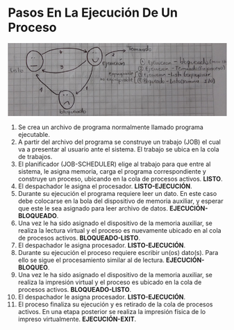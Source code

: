 # Pasos En La Ejecución De Un Proceso

![Pasos Ejecución](../../images/modulo2/execution_steps.jpg)

1. Se crea un archivo de programa normalmente llamado programa ejecutable.
2. A partir del archivo del programa se construye un trabajo (JOB) el cual va a
   presentar al usuario ante el sistema. El trabajo se ubica en la cola de
   trabajos.
3. El planificador (JOB-SCHEDULER) elige al trabajo para que entre al sistema,
   le asigna memoria, carga el programa correspondiente y construye un proceso,
   ubicando en la cola de procesos activos. __LISTO__.
4. El despachador le asigna el procesador. __LISTO-EJECUCIÓN__.
5. Durante su ejecución el programa requiere leer un dato. En este caso debe
   colocarse en la bola del dispositivo de memoria auxiliar, y esperar que este
   le sea asignado para leer archivo de datos. __EJECUCIÓN-BLOQUEADO__.
6. Una vez le ha sido asignado el dispositivo de la memoria auxiliar, se
   realiza la lectura virtual y el proceso es nuevamente ubicado en al cola de
   procesos activos. __BLOQUEADO-LISTO__.
7. El despachador le asigna procesador. __LISTO-EJECUCIÓN__.
8. Durante su ejecución el proceso requiere escribir un(os) dato(s). Para ello
   se sigue el procesamiento similar al de lectura. __EJECUCIÓN-BLOQUEO__.
9. Una vez le ha sido asignado el dispositivo de la memoria auxiliar, se
   realiza la impresión virtual y el proceso es ubicado en la cola de procesos
   activos. __BLOQUEADO-LISTO__.
10. El despachador le asigna procesador. __LISTO-EJECUCIÓN__.
11. El proceso finaliza su ejecución y es retirado de la cola de procesos
    activos. En una etapa posterior se realiza la impresión física de lo
    impreso virtualmente. __EJECUCIÓN-EXIT__.
